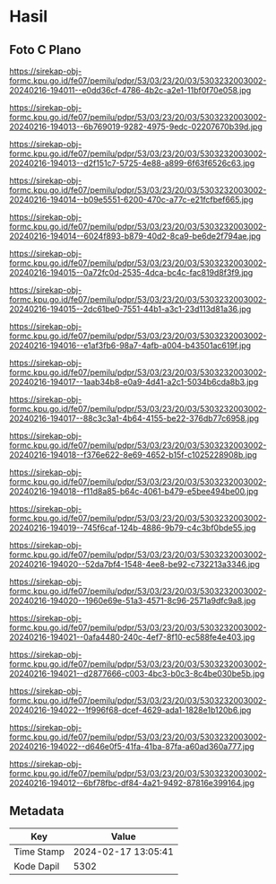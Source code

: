 # Hasil

## Foto C Plano

https://sirekap-obj-formc.kpu.go.id/fe07/pemilu/pdpr/53/03/23/20/03/5303232003002-20240216-194011--e0dd36cf-4786-4b2c-a2e1-11bf0f70e058.jpg

https://sirekap-obj-formc.kpu.go.id/fe07/pemilu/pdpr/53/03/23/20/03/5303232003002-20240216-194013--6b769019-9282-4975-9edc-02207670b39d.jpg

https://sirekap-obj-formc.kpu.go.id/fe07/pemilu/pdpr/53/03/23/20/03/5303232003002-20240216-194013--d2f151c7-5725-4e88-a899-6f63f6526c63.jpg

https://sirekap-obj-formc.kpu.go.id/fe07/pemilu/pdpr/53/03/23/20/03/5303232003002-20240216-194014--b09e5551-6200-470c-a77c-e21fcfbef665.jpg

https://sirekap-obj-formc.kpu.go.id/fe07/pemilu/pdpr/53/03/23/20/03/5303232003002-20240216-194014--6024f893-b879-40d2-8ca9-be6de2f794ae.jpg

https://sirekap-obj-formc.kpu.go.id/fe07/pemilu/pdpr/53/03/23/20/03/5303232003002-20240216-194015--0a72fc0d-2535-4dca-bc4c-fac819d8f3f9.jpg

https://sirekap-obj-formc.kpu.go.id/fe07/pemilu/pdpr/53/03/23/20/03/5303232003002-20240216-194015--2dc61be0-7551-44b1-a3c1-23d113d81a36.jpg

https://sirekap-obj-formc.kpu.go.id/fe07/pemilu/pdpr/53/03/23/20/03/5303232003002-20240216-194016--e1af3fb6-98a7-4afb-a004-b43501ac619f.jpg

https://sirekap-obj-formc.kpu.go.id/fe07/pemilu/pdpr/53/03/23/20/03/5303232003002-20240216-194017--1aab34b8-e0a9-4d41-a2c1-5034b6cda8b3.jpg

https://sirekap-obj-formc.kpu.go.id/fe07/pemilu/pdpr/53/03/23/20/03/5303232003002-20240216-194017--88c3c3a1-4b64-4155-be22-376db77c6958.jpg

https://sirekap-obj-formc.kpu.go.id/fe07/pemilu/pdpr/53/03/23/20/03/5303232003002-20240216-194018--f376e622-8e69-4652-b15f-c1025228908b.jpg

https://sirekap-obj-formc.kpu.go.id/fe07/pemilu/pdpr/53/03/23/20/03/5303232003002-20240216-194018--f11d8a85-b64c-4061-b479-e5bee494be00.jpg

https://sirekap-obj-formc.kpu.go.id/fe07/pemilu/pdpr/53/03/23/20/03/5303232003002-20240216-194019--745f6caf-124b-4886-9b79-c4c3bf0bde55.jpg

https://sirekap-obj-formc.kpu.go.id/fe07/pemilu/pdpr/53/03/23/20/03/5303232003002-20240216-194020--52da7bf4-1548-4ee8-be92-c732213a3346.jpg

https://sirekap-obj-formc.kpu.go.id/fe07/pemilu/pdpr/53/03/23/20/03/5303232003002-20240216-194020--1960e69e-51a3-4571-8c96-2571a9dfc9a8.jpg

https://sirekap-obj-formc.kpu.go.id/fe07/pemilu/pdpr/53/03/23/20/03/5303232003002-20240216-194021--0afa4480-240c-4ef7-8f10-ec588fe4e403.jpg

https://sirekap-obj-formc.kpu.go.id/fe07/pemilu/pdpr/53/03/23/20/03/5303232003002-20240216-194021--d2877666-c003-4bc3-b0c3-8c4be030be5b.jpg

https://sirekap-obj-formc.kpu.go.id/fe07/pemilu/pdpr/53/03/23/20/03/5303232003002-20240216-194022--1f996f68-dcef-4629-ada1-1828e1b120b6.jpg

https://sirekap-obj-formc.kpu.go.id/fe07/pemilu/pdpr/53/03/23/20/03/5303232003002-20240216-194022--d646e0f5-41fa-41ba-87fa-a60ad360a777.jpg

https://sirekap-obj-formc.kpu.go.id/fe07/pemilu/pdpr/53/03/23/20/03/5303232003002-20240216-194012--6bf78fbc-df84-4a21-9492-87816e399164.jpg


## Metadata

| Key        | Value               |
| ---------- | ------------------- |
| Time Stamp | 2024-02-17 13:05:41 |
| Kode Dapil | 5302                |



